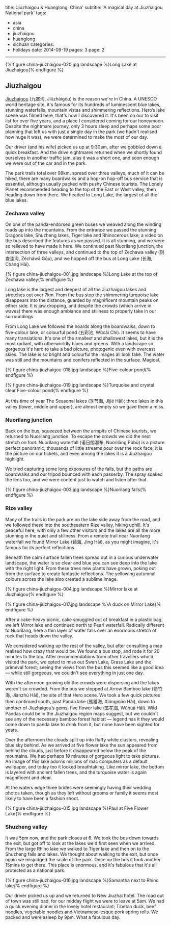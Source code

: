 title: 'Jiuzhaigou & Huanglong, China'
subtitle: 'A magical day at Jiuzhaigou National park'
tags:
  - asia
  - china
  - jiuzhaigou
  - huanglong
  - sichuan
categories:
  - holidays
date: 2014-09-19
pages: 3
page: 2
---

{% figure china-jiuzhaigou-020.jpg landscape %}Long Lake at Jiuzhaigou{% endfigure %}

## Jiuzhaigou

[Jiuzhaigou](http://en.wikipedia.org/wiki/Jiuzhaigou) (九寨沟, Jiǔzhàigōu) is the reason we're in China. A UNESCO world heritage site, it's famous for its hundreds of luminescent blue lakes, stunning waterfalls, mountain vistas and shimmering reflections. Hero’s lake scene was filmed here, that's how I discovered it. It's been on our to visit list for over five years, and a place I considered coming for our honeymoon. Despite the nightmare journey, only 3 hours sleep and perhaps some poor planning that left us with just a single day in the park (we hadn't realised how huge it was), we were determined to make the most of our day.

Our driver (and his wife) picked us up at 9:30am, after we gobbled down a quick breakfast. And the drive nightmares returned when we shortly found ourselves in another traffic jam, alas it was a short one, and soon enough we were out of the car and in the park.

The park trails total over 98km, spread over three valleys, much of it can be hiked, there are many boardwalks and a hop-on hop-off bus service that is essential, although usually packed with pushy Chinese tourists. The Lonely Planet recommended heading to the top of the East or West valley, then heading down from there. We headed to Long Lake, the largest of all the blue lakes.

### Zechawa valley

On one of the panda-endorsed green buses we weaved along the winding roads up into the mountains. From the entrance we passed the stunning Dragons lake, Shuzheng lakes, Tiger lake and Rhinocerous lake; a video on the bus described the features as we passed. It is all stunning, and we were so relieved to have made it here. We continued past Nuorilang junction, the intersection of three valleys, and continued to the top of Zechawa valley (则查洼沟, Zécháwā Gōu), and we hopped off the bus at Long Lake (长海, Cháng Hǎi).

{% figure china-jiuzhaigou-001.jpg landscape %}Long Lake at the top of Zechawa valley{% endfigure %}

Long lake is the largest and deepest of all the Jiuzhaigou lakes and stretches out over 7km. From the bus stop the shimmering turquoise lake disappears into the distance, guarded by magnificent mountain peaks on either side. It is jaw dropping, and despite the crowds (which arrive in waves) there was enough ambiance and stillness to properly take in our surroundings.

From Long Lake we followed the hoards along the boardwalks, down to five-colour lake, or colourful pond (五彩池, Wǔcǎi Chí). It seems to have many translations. It's one of the smallest and shallowest lakes, but it is the most radiant, with otherworldly blues and greens. With a landscape so gorgeous it's hard to take a bad picture, photogenic even with overcast skies. The lake is so bright and colourful the images all look fake. The water was still and the mountains and conifers reflected in the surface. Magical.

{% figure china-jiuzhaigou-018.jpg landscape %}Five-colour pond{% endfigure %}

{% figure china-jiuzhaigou-019.jpg landscape %}Turquoise and crystal clear Five-colour pond{% endfigure %}

At this time of year The Seasonal lakes (季节海, Jìjié Hǎi); three lakes in this valley (lower, middle and upper), are almost empty so we gave them a miss.

### Nuorilang junction

Back on the bus, squeezed between the armpits of Chinese tourists, we returned to Nuorilang junction. To escape the crowds we did the next stretch on foot. Nuorilang waterfall (诺日朗瀑布, Nuòrìlǎng Pùbù) is a picture perfect panoramic, thousands of little streams pour over the rock face; it is the picture on our tickets, and even among the lakes it is a Jiuzhaigou highlight.

We tried capturing some long exposures of the falls, but the paths are boardwalks and our tripod bounced with each passerby. The spray soaked the lens too, and we were content just to watch and listen after that.

{% figure china-jiuzhaigou-003.jpg landscape %}Nuorilang falls{% endfigure %}

### Rize valley

Many of the trails in the park are on the lake side away from the road, and we followed these into the southeastern Rize valley, hiking uphill. It's peaceful here, with only a few other visitors and the lakes are all the more stunning in the quiet and stillness. From a remote trail near Nuorilang waterfall we found Mirror Lake (镜海, Jìng Hǎi), as you might imagine, it's famous for its perfect reflections.

Beneath the calm surface fallen trees spread out in a curious underwater landscape, the water is so clear and blue you can see deep into the lake with the right light. From these trees new plants have grown, poking out from the surface to create fantastic reflections. The yellowing autumnal colours across the lake also created a sublime image.

{% figure china-jiuzhaigou-004.jpg landscape %}Mirror lake at Jiuzhaigou{% endfigure %}

{% figure china-jiuzhaigou-017.jpg landscape %}A duck on Mirror Lake{% endfigure %}

After a cake-heavy picnic, cake smuggled out of breakfast in a plastic bag, we left Mirror lake and continued north to Pearl waterfall. Radically different to Nuorilang, here a thin layer of water falls over an enormous stretch of rock that heads down the valley.

We considered walking up the rest of the valley, but after consulting a map realised how crazy that would be. We found a bus stop, and rode it for 20 minutes to the top. After recommendations from other travellers who'd visited the park, we opted to miss out Swan Lake, Grass Lake and the primeval forest; seeing the views from the bus this seemed like a good idea — while still gorgeous, we couldn't see everything in just one day.

With the afternoon growing old the crowds were dispersing and the lakes weren't so crowded. From the bus we stopped at Arrow Bamboo lake (箭竹海, Jiànzhú Hǎi), the site of that Hero scene. We took a few quick pictures then continued south, past Panda lake (熊猫海, Xióngmāo Hǎi), down to another of Jiuzhaigou’s gems, five flower lake (五花海, Wǔhuā Hǎi). Wild Pandas could be in the Jiuzhaigou region maps suggest, but we couldn't see any of the necessary bamboo forest habitat — legend has it they would come down to panda lake to drink from it, but none have been sighted for years.

Over the afternoon the clouds split up into fluffy white clusters, revealing blue sky behind. As we arrived at five flower lake the sun appeared from behind the clouds, just before it disappeared below the peak of the mountains. We had perhaps 10 minutes of gorgeous light to take pictures. An image of this lake adorns millions of mac computers as a default wallpaper, and today too it looked breathtaking. Like mirror lake, the bottom is layered with ancient fallen trees, and the turquoise water is again magnificent and clear.

At the waters edge three brides were seemingly having their wedding photos taken, though as they left without grooms or family it seems most likely to have been a fashion shoot.

{% figure china-jiuzhaigou-015.jpg landscape %}Paul at Five Flower Lake{% endfigure %}

### Shuzheng valley

It was 5pm now, and the park closes at 6. We took the bus down towards the exit, but got off to look at the lakes we'd first seen when we arrived. From the large Rhino lake we walked to Tiger lake and then on to the Shuzheng falls and lakes. We thought about walking to the exit, but once again we misjudged the scale of the park. Once on the bus it took another 15mins to get there. This place is enormous, and it's fabulous that it's all protected as a national park.

{% figure china-jiuzhaigou-016.jpg landscape %}Samantha next to Rhino lake{% endfigure %}

Our driver picked us up and we returned to New Jiuzhai hotel. The road out of town was still bad, for our midday flight we were to leave at 5am. We had a quick evening dinner in the lovely hotel restaurant; Tibetan duck, beef noodles, vegetable noodles and Vietnamese-esque pork spring rolls. We packed and were asleep by 9pm. What a fabulous day.
